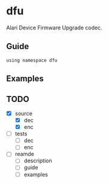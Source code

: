 # dfu

Alari Device Firmware Upgrade codec. 

## Guide

`using namespace dfu`

## Examples

<!--  -->

## TODO

- [x] source
    - [x] dec
    - [x] enc
- [ ] tests
    - [ ] dec
    - [ ] enc
- [ ] reamde
    - [ ] description
    - [ ] guide
    - [ ] examples